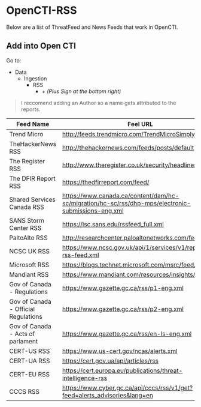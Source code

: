 # OpenCTI-RSS

Below are a list of ThreatFeed and News Feeds that work in OpenCTI.

## Add into Open CTI
Go to:
- Data
   - Ingestion
      - RSS
         - \+ _(Plus Sign at the bottom right)_
>I reccomend adding an Author so a name gets attributed to the reports.

Feed Name|Feel URL
-|-
Trend Micro                           |  http://feeds.trendmicro.com/TrendMicroSimplySecurity
TheHackerNews RSS                     |  http://thehackernews.com/feeds/posts/default
The Register RSS                      |  http://www.theregister.co.uk/security/headlines.atom
The DFIR Report RSS                   |  https://thedfirreport.com/feed/
Shared Services Canada RSS            |  https://www.canada.ca/content/dam/hc-sc/migration/hc-sc/rss/dhp-mps/electronic-submissions-eng.xml
SANS Storm Center RSS                 |  https://isc.sans.edu/rssfeed_full.xml
PaltoAlto RSS                         |  http://researchcenter.paloaltonetworks.com/feed/
NCSC UK RSS                           |  https://www.ncsc.gov.uk/api/1/services/v1/report-rss-feed.xml
Microsoft RSS                         |  https://blogs.technet.microsoft.com/msrc/feed/
Mandiant RSS                          |  https://www.mandiant.com/resources/insights/rss.xml
Gov of Canada - Regulations           |  https://www.gazette.gc.ca/rss/p1-eng.xml
Gov of Canada - Official Regulations  |  https://www.gazette.gc.ca/rss/p2-eng.xml
Gov of Canada - Acts of parlament     |  https://www.gazette.gc.ca/rss/en-ls-eng.xml
CERT-US RSS                           |  https://www.us-cert.gov/ncas/alerts.xml
CERT-UA RSS                           |  https://cert.gov.ua/api/articles/rss
CERT-EU RSS                           |  https://cert.europa.eu/publications/threat-intelligence-rss
CCCS RSS                              |  https://www.cyber.gc.ca/api/cccs/rss/v1/get?feed=alerts_advisories&lang=en
